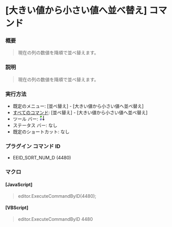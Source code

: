 # \[大きい値から小さい値へ並べ替え\] コマンド

### 概要

> 現在の列の数値を降順で並べ替えます。

### 説明

> 現在の列の数値を降順で並べ替えます。

### 実行方法

- 既定のメニュー: \[並べ替え\] \- \[大きい値から小さい値へ並べ替え\]
- [すべてのコマンド](../../glossary/allcommands): \[並べ替え\] \- \[大きい値から小さい値へ並べ替え\]
- ツール バー: ![](../../images/sorting9-0.gif)
- ステータス バー: なし
- 既定のショートカット: なし

### プラグイン コマンド ID

- EEID\_SORT\_NUM\_D (4480)

### マクロ

#### \[JavaScript\]

> editor.ExecuteCommandByID(4480);

#### \[VBScript\]

> editor.ExecuteCommandByID 4480
